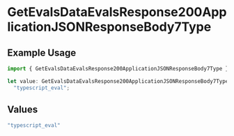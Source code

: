 # GetEvalsDataEvalsResponse200ApplicationJSONResponseBody7Type

## Example Usage

```typescript
import { GetEvalsDataEvalsResponse200ApplicationJSONResponseBody7Type } from "@orq-ai/node/models/operations";

let value: GetEvalsDataEvalsResponse200ApplicationJSONResponseBody7Type =
  "typescript_eval";
```

## Values

```typescript
"typescript_eval"
```